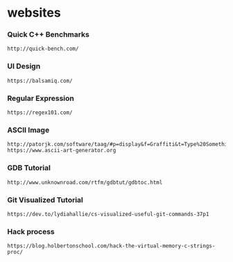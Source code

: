 # websites


### Quick C++ Benchmarks ###
```
http://quick-bench.com/
```

### UI Design ###
```
https://balsamiq.com/
```

### Regular Expression ###
```
https://regex101.com/
```

### ASCII Image ###
```
http://patorjk.com/software/taag/#p=display&f=Graffiti&t=Type%20Something%20
https://www.ascii-art-generator.org
```

### GDB Tutorial ###
```
http://www.unknownroad.com/rtfm/gdbtut/gdbtoc.html
```

### Git Visualized Tutorial ###
```
https://dev.to/lydiahallie/cs-visualized-useful-git-commands-37p1
```

### Hack process ###
```
https://blog.holbertonschool.com/hack-the-virtual-memory-c-strings-proc/
```
